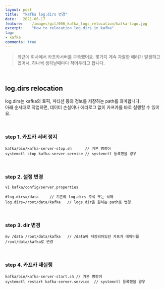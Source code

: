 ```yaml
---
layout:	post
title:	"kafka log.dirs 변경"
date:	2021-06-17
feature:	/images/git/006_kafka_logs_relocation/kafka-logo.jpg
excerpt:	"How to relocation log.dirs in kafka"
tag:
- kafka
comments: true
---
```



> 최근에 회사에서 카프카서버를 구축했어요. 몇가지 계속 자잘한 에러가 발생하고 있어서, 하나씩 생각날때마다 적어두려고 합니다.

<br>

## log.dirs relocation
log.dirs는 kafka의 토픽, 파티션 등의 정보를 저장하는 path를 의미합니다.
<br>
아래 순서대로 작업하면, 데이터 손실이나 에러로그 없이 카프카를 바로 실행할 수 있어요. 
 
<br>

### step 1. 카프카 서버 정지

~~~
kafka/bin/kafka-server-stop.sh		// 기본 명령어
systemctl stop kafka-server.service	// systemctl 등록했을 경우
~~~

<br>

### step 2. 설정 변경

~~~
vi kafka/config/server.properties

#log.dirs=/data		// 기존의 log.dirs 주석 또는 삭제
log.dirs=/root/data/kafka 	// logs.dir을 원하는 path로 변경.
~~~

<br>

### step 3. dir 변경

~~~
mv /data /root/data/kafka	// /data에 저장되어있던 카프카 데이터를 /root/data/kafka로 변경
~~~

<br>

### step 4. 카프카 재실행

~~~
kafka/bin/kafka-server-start.sh	// 기본 명령어
systemctl restart kafka-server.service	// systemctl 등록했을 경우
~~~
